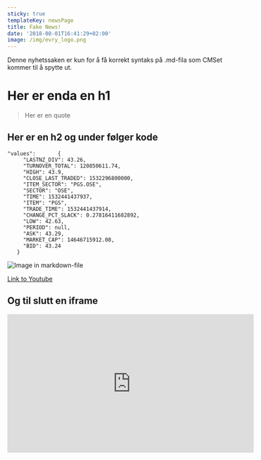 ```yaml
---
sticky: true
templateKey: newsPage
title: Fake News!
date: '2018-08-01T16:41:29+02:00'
image: /img/evry_logo.png
---
```


Denne nyhetssaken er kun for å få korrekt syntaks på .md-fila som CMSet kommer til å spytte ut.

# Her er enda en h1

> Her er en quote

## Her er en h2 og under følger kode

```
"values":       {
     "LASTNZ_DIV": 43.26,
     "TURNOVER_TOTAL": 120850611.74,
     "HIGH": 43.9,
     "CLOSE_LAST_TRADED": 1532296800000,
     "ITEM_SECTOR": "PGS.OSE",
     "SECTOR": "OSE",
     "TIME": 1532441437937,
     "ITEM": "PGS",
     "TRADE_TIME": 1532441437914,
     "CHANGE_PCT_SLACK": 0.27816411682892,
     "LOW": 42.63,
     "PERIOD": null,
     "ASK": 43.29,
     "MARKET_CAP": 14646715912.08,
     "BID": 43.24
   }
```

![Image in markdown-file](/img/bandwidth-close-up-computer-1148820.jpg)

[Link to Youtube](https://www.youtube.com)

## Og til slutt en iframe

<iframe width="560" height="315" src="https://www.youtube.com/embed/8ud6haTTfFY" frameborder="0" allow="autoplay; encrypted-media" allowfullscreen></iframe>
